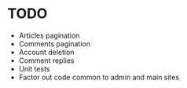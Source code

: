 TODO
====

* Articles pagination
* Comments pagination
* Account deletion
* Comment replies
* Unit tests
* Factor out code common to admin and main sites


